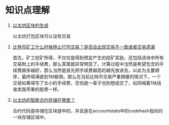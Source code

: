 # 知识点理解

1. [以太坊区块的生成](http://blog.luoyuanhang.com/2018/05/02/eth-basis-block-concepts/)

    以太坊打包区块可以没有交易

2. [比特币矿工什么时候停止打包交易？是否会出现交易不一致或者交易遗漏](https://www.zhihu.com/question/53398502)

    首先，矿工挖矿所得，不仅仅是得到预定产生的挖矿奖励，还包括该块中所有交易附上的手续费，那么答案就非常明显了。计算过程中当然是希望包含的手续费越多越好，那么当然是首先把手续费越高的越先放进去，以此为主要顺序，最终填满直到1M极限。那么在当前比特币交易严重拥塞的情况下，一个交易如果填写了太小的手续费，恐怕是一辈子也别想成交了，如同喊着1块钱谁卖我苹果的股票一样。

3. [以太坊的智能合约存储在哪里？](https://www.zhihu.com/question/57056818)

    合约代码是存储在区块链中的，并且是在accountstate中的codehash指向的一块存储区域中。